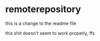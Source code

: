 # remoterepository
this is a change to the readme file

this shit doesn't seem to work properly, ffs
